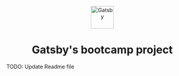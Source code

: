 <p align="center">
    <img alt="Gatsby" src="https://www.gatsbyjs.org/monogram.svg" width="60" />
</p>
<h1 align="center">
  Gatsby's bootcamp project
</h1>
<p>TODO: Update Readme file</p>